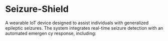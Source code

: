 # Seizure-Shield
A wearable IoT device designed to assist individuals with generalized epileptic seizures. The system integrates real-time seizure detection with an automated emergen cy response, including:
